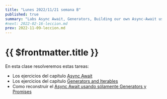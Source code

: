 ```yaml
---
title: "Lunes 2022/11/21 semana B"
published: true
summary: "Labs Async Await, Generators, Building our own Async-Await using Generators and Promises"
#next: 2022-02-16-leccion.md
prev: 2022-11-09-leccion.md
---
```


# {{ $frontmatter.title }}

En esta clase resolveremos estas tareas:

* Los ejercicios del capítulo [Async Await](/practicas/async-await)
* Los ejercicios del capítulo [Generators and Iterables](/practicas/generators.html)
* Como reconstruir el [Async Await usando sólamente Generators y Promises](/practicas/building-async-await)
